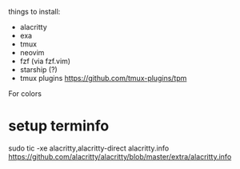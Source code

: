 things to install:

* alacritty
* exa
* tmux
* neovim
* fzf (via fzf.vim)
* starship (?)
* tmux plugins https://github.com/tmux-plugins/tpm

For colors

# setup terminfo
sudo tic -xe alacritty,alacritty-direct alacritty.info
https://github.com/alacritty/alacritty/blob/master/extra/alacritty.info
